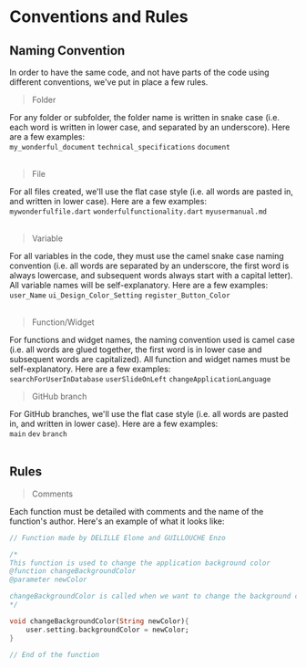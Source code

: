 # Conventions and Rules

## Naming Convention
In order to have the same code, and not have parts of the code using different conventions, we've put in place a few rules.

> Folder

For any folder or subfolder, the folder name is written in snake case (i.e. each word is written in lower case, and separated by an underscore). Here are a few examples:<br>
`my_wonderful_document`
`technical_specifications`
`document`
<br><br>

> File

For all files created, we'll use the flat case style (i.e. all words are pasted in, and written in lower case). Here are a few examples:<br>
`mywonderfulfile.dart`
`wonderfulfunctionality.dart`
`myusermanual.md`
<br><br>

> Variable

For all variables in the code, they must use the camel snake case naming convention (i.e. all words are separated by an underscore, the first word is always lowercase, and subsequent words always start with a capital letter). All variable names will be self-explanatory. Here are a few examples:<br>
`user_Name`
`ui_Design_Color_Setting`
`register_Button_Color`
<br><br>

> Function/Widget

For functions and widget names, the naming convention used is camel case (i.e. all words are glued together, the first word is in lower case and subsequent words are capitalized). All function and widget names must be self-explanatory. Here are a few examples: <br>
`searchForUserInDatabase`
`userSlideOnLeft`
`changeApplicationLanguage`

> GitHub branch

For GitHub branches, we'll use the flat case style (i.e. all words are pasted in, and written in lower case). Here are a few examples:<br>
`main`
`dev`
`branch`
<br><br>

## Rules

> Comments

Each function must be detailed with comments and the name of the function's author.
Here's an example of what it looks like:

```dart
// Function made by DELILLE Elone and GUILLOUCHE Enzo

/* 
This function is used to change the application background color
@function changeBackgroundColor
@parameter newColor

changeBackgroundColor is called when we want to change the background color of the application. When we call it, we have to put a color as an argument. The color has to be a String.
*/

void changeBackgroundColor(String newColor){
    user.setting.backgroundColor = newColor;
}

// End of the function
```
